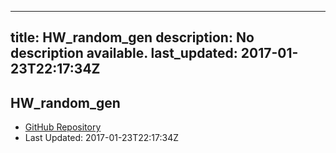 
---
title: HW_random_gen
description: No description available.
last_updated: 2017-01-23T22:17:34Z
---

## HW_random_gen

- [GitHub Repository](https://github.com/ScopeFoundry/HW_random_gen)
- Last Updated: 2017-01-23T22:17:34Z

